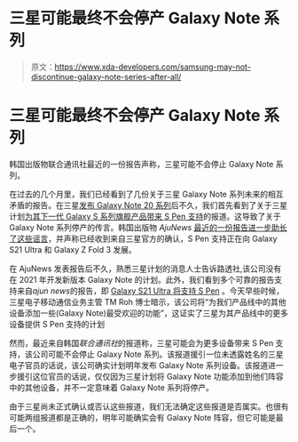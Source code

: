 # 三星可能最终不会停产 Galaxy Note 系列

> 原文：<https://www.xda-developers.com/samsung-may-not-discontinue-galaxy-note-series-after-all/>

# 三星可能最终不会停产 Galaxy Note 系列

韩国出版物联合通讯社最近的一份报告声称，三星可能不会停止 Galaxy Note 系列。

在过去的几个月里，我们已经看到了几份关于三星 Galaxy Note 系列未来的相互矛盾的报告。在三星[发布 Galaxy Note 20 系列](https://www.xda-developers.com/samsung-galaxy-note-20/)后不久，我们首先看到了关于三星计划[为其下一代 Galaxy S 系列旗舰产品带来 S Pen 支持](https://www.xda-developers.com/samsung-galaxy-s21-galaxy-s30-s-pen/)的报道。这导致了关于 Galaxy Note 系列停产的传言。韩国出版物 *AjuNews* [最近的一份报告进一步助长了这些谣言](https://www.xda-developers.com/samsung-galaxy-s21-z-fold-3-feature-s-pen-support-note-line-reportedly-discontinued/)，并声称已经收到来自三星官方的确认，S Pen 支持正在向 Galaxy S21 Ultra 和 Galaxy Z Fold 3 发展。

在 AjuNews 发表报告后不久，熟悉三星计划的消息人士告诉路透社,该公司没有在 2021 年开发新版本 Galaxy Note 的计划。此外，我们看到多个可靠的报告支持来自*ajun news*的报告，即 [Galaxy S21 Ultra 将支持 S Pen](https://www.xda-developers.com/samsung-galaxy-s21-ultra-official-cases-s-pen/) 。今天早些时候，三星电子移动通信业务主管 TM Roh 博士暗示，该公司将“为我们产品线中的其他设备添加一些(Galaxy Note)最受欢迎的功能”，这证实了三星为其产品线中的更多设备提供 S Pen 支持的计划

然而，最近来自韩国*联合通讯社*的报道称，三星可能会为更多设备带来 S Pen 支持，该公司可能不会停止 Galaxy Note 系列。该报道援引一位未透露姓名的三星电子官员的话说，该公司确实计划明年发布 Galaxy Note 系列设备。该报道进一步援引这位官员的话说，仅仅因为三星计划将 Galaxy Note 功能添加到他们阵容中的其他设备，并不一定意味着 Galaxy Note 系列将停产。

由于三星尚未正式确认或否认这些报道，我们无法确定这些报道是否属实。也很有可能两组报道都是正确的，明年可能确实会有 Galaxy Note 阵容，但它可能是最后一个。